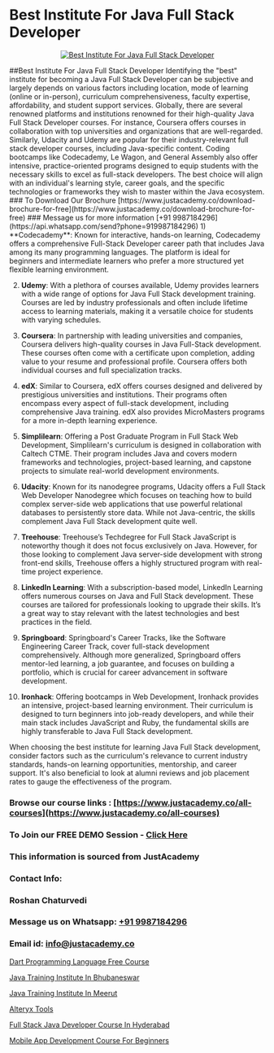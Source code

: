 # Best Institute For Java Full Stack Developer

<p align="center">
  <a href="https://justacademy.co/program-detail/full-stack-web-development">
    <img src="https://justacademy.co/storage2/program_images/1704700371.webp" alt="Best Institute For Java Full Stack Developer">
  </a>
</p>
##Best Institute For Java Full Stack Developer
Identifying the "best" institute for becoming a Java Full Stack Developer can be subjective and largely depends on various factors including location, mode of learning (online or in-person), curriculum comprehensiveness, faculty expertise, affordability, and student support services. Globally, there are several renowned platforms and institutions renowned for their high-quality Java Full Stack Developer courses. For instance, Coursera offers courses in collaboration with top universities and organizations that are well-regarded. Similarly, Udacity and Udemy are popular for their industry-relevant full stack developer courses, including Java-specific content. Coding bootcamps like Codecademy, Le Wagon, and General Assembly also offer intensive, practice-oriented programs designed to equip students with the necessary skills to excel as full-stack developers. The best choice will align with an individual's learning style, career goals, and the specific technologies or frameworks they wish to master within the Java ecosystem.
### To Download Our Brochure [https://www.justacademy.co/download-brochure-for-free](https://www.justacademy.co/download-brochure-for-free)
### Message us for more information [+91 9987184296](https://api.whatsapp.com/send?phone=919987184296)
1) **Codecademy**: Known for interactive, hands-on learning, Codecademy offers a comprehensive Full-Stack Developer career path that includes Java among its many programming languages. The platform is ideal for beginners and intermediate learners who prefer a more structured yet flexible learning environment.

2) **Udemy**: With a plethora of courses available, Udemy provides learners with a wide range of options for Java Full Stack development training. Courses are led by industry professionals and often include lifetime access to learning materials, making it a versatile choice for students with varying schedules.

3) **Coursera**: In partnership with leading universities and companies, Coursera delivers high-quality courses in Java Full-Stack development. These courses often come with a certificate upon completion, adding value to your resume and professional profile. Coursera offers both individual courses and full specialization tracks.

4) **edX**: Similar to Coursera, edX offers courses designed and delivered by prestigious universities and institutions. Their programs often encompass every aspect of full-stack development, including comprehensive Java training. edX also provides MicroMasters programs for a more in-depth learning experience.

5) **Simplilearn**: Offering a Post Graduate Program in Full Stack Web Development, Simplilearn's curriculum is designed in collaboration with Caltech CTME. Their program includes Java and covers modern frameworks and technologies, project-based learning, and capstone projects to simulate real-world development environments.

6) **Udacity**: Known for its nanodegree programs, Udacity offers a Full Stack Web Developer Nanodegree which focuses on teaching how to build complex server-side web applications that use powerful relational databases to persistently store data. While not Java-centric, the skills complement Java Full Stack development quite well.

7) **Treehouse**: Treehouse’s Techdegree for Full Stack JavaScript is noteworthy though it does not focus exclusively on Java. However, for those looking to complement Java server-side development with strong front-end skills, Treehouse offers a highly structured program with real-time project experience.

8) **LinkedIn Learning**: With a subscription-based model, LinkedIn Learning offers numerous courses on Java and Full Stack development. These courses are tailored for professionals looking to upgrade their skills. It’s a great way to stay relevant with the latest technologies and best practices in the field.

9) **Springboard**: Springboard's Career Tracks, like the Software Engineering Career Track, cover full-stack development comprehensively. Although more generalized, Springboard offers mentor-led learning, a job guarantee, and focuses on building a portfolio, which is crucial for career advancement in software development.

10) **Ironhack**: Offering bootcamps in Web Development, Ironhack provides an intensive, project-based learning environment. Their curriculum is designed to turn beginners into job-ready developers, and while their main stack includes JavaScript and Ruby, the fundamental skills are highly transferable to Java Full Stack development.

When choosing the best institute for learning Java Full Stack development, consider factors such as the curriculum's relevance to current industry standards, hands-on learning opportunities, mentorship, and career support. It's also beneficial to look at alumni reviews and job placement rates to gauge the effectiveness of the program.

### Browse our course links : [https://www.justacademy.co/all-courses](https://www.justacademy.co/all-courses) 
### To Join our FREE DEMO Session - [Click Here](https://www.justacademy.co/register-for-course-demo)


### This information is sourced from JustAcademy
### Contact Info:
### Roshan Chaturvedi
### Message us on Whatsapp: [+91 9987184296](https://api.whatsapp.com/send?phone=919987184296)
### Email id: [info@justacademy.co](mailto:info@justacademy.co)
                
[Dart Programming Language Free Course](https://www.linkedin.com/pulse/dart-programming-language-free-course-justacademy-mumbai-sz3dc/)

[Java Training Institute In Bhubaneswar](https://www.linkedin.com/pulse/java-training-institute-bhubaneswar-justacademy-ahmedabad-ftuze?trackingId=JUyZIu%2F12NvpyEfQ2kXtbA%3D%3D&lipi=urn%3Ali%3Apage%3Ad_flagship3_company_admin%3BBLvwE5WSQ1yNRcYM20AJ%2Fw%3D%3D)

[Java Training Institute In Meerut](https://medium.com/@ranepooja/java-training-institute-in-meerut-71d9058ca54a)

[Alteryx Tools](https://medium.com/@shivamja27/alteryx-tools-6959f5361ff3)

[Full Stack Java Developer Course In Hyderabad](https://justacademyin.github.io/justacademy/full-stack-java-developer-course-in-hyderabad)

[Mobile App Development Course For Beginners](https://justacademyin.github.io/Articles/Mobile-App-Development-Course-For-Beginners)

